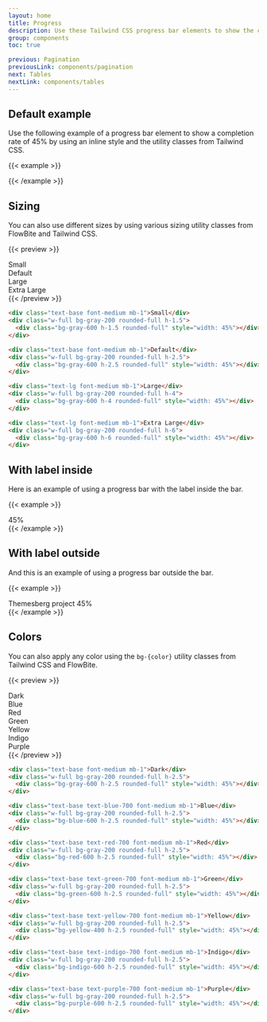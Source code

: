```yaml
---
layout: home
title: Progress
description: Use these Tailwind CSS progress bar elements to show the completion rate of something
group: components
toc: true

previous: Pagination
previousLink: components/pagination
next: Tables
nextLink: components/tables
---
```


## Default example

Use the following example of a progress bar element to show a completion rate of 45% by using an inline style and the utility classes from Tailwind CSS.

{{< example >}}
<div class="w-full bg-gray-200 rounded-full h-2.5">
  <div class="bg-blue-600 h-2.5 rounded-full" style="width: 45%"></div>
</div>
{{< /example >}}

## Sizing

You can also use different sizes by using various sizing utility classes from FlowBite and Tailwind CSS.

{{< preview >}}
<div class="text-base font-medium mb-1">Small</div>
<div class="w-full bg-gray-200 rounded-full h-1.5 mb-4">
  <div class="bg-gray-600 h-1.5 rounded-full" style="width: 45%"></div>
</div>
<div class="text-base font-medium mb-1">Default</div>
<div class="w-full bg-gray-200 rounded-full h-2.5 mb-4">
  <div class="bg-gray-600 h-2.5 rounded-full" style="width: 45%"></div>
</div>
<div class="text-lg font-medium mb-1">Large</div>
<div class="w-full bg-gray-200 rounded-full h-4 mb-4">
  <div class="bg-gray-600 h-4 rounded-full" style="width: 45%"></div>
</div>
<div class="text-lg font-medium mb-1">Extra Large</div>
<div class="w-full bg-gray-200 rounded-full h-6">
  <div class="bg-gray-600 h-6 rounded-full" style="width: 45%"></div>
</div>
{{< /preview >}}

```html
<div class="text-base font-medium mb-1">Small</div>
<div class="w-full bg-gray-200 rounded-full h-1.5">
  <div class="bg-gray-600 h-1.5 rounded-full" style="width: 45%"></div>
</div>

<div class="text-base font-medium mb-1">Default</div>
<div class="w-full bg-gray-200 rounded-full h-2.5">
  <div class="bg-gray-600 h-2.5 rounded-full" style="width: 45%"></div>
</div>

<div class="text-lg font-medium mb-1">Large</div>
<div class="w-full bg-gray-200 rounded-full h-4">
  <div class="bg-gray-600 h-4 rounded-full" style="width: 45%"></div>
</div>

<div class="text-lg font-medium mb-1">Extra Large</div>
<div class="w-full bg-gray-200 rounded-full h-6">
  <div class="bg-gray-600 h-6 rounded-full" style="width: 45%"></div>
</div>
```

## With label inside

Here is an example of using a progress bar with the label inside the bar.

{{< example >}}
  <div class="w-full bg-gray-200 rounded-full">
    <div class="bg-blue-600 text-xs font-medium text-blue-100 text-center p-0.5 leading-none rounded-full" style="width: 45%"> 45%</div>
  </div>
{{< /example >}}

## With label outside

And this is an example of using a progress bar outside the bar.

{{< example >}}
<div class="mb-1 flex justify-between">
  <span class="text-base text-blue-700 font-medium">Themesberg project</span>
  <span class="text-sm font-medium text-blue-700">45%</span>
</div>
<div class="w-full bg-gray-200 rounded-full h-2.5">
  <div class="bg-blue-600 h-2.5 rounded-full" style="width: 45%"></div>
</div>
{{< /example >}}

## Colors

You can also apply any color using the `bg-{color}` utility classes from Tailwind CSS and FlowBite.

{{< preview >}}
<div class="text-base font-medium mb-1">Dark</div>
<div class="w-full bg-gray-200 rounded-full h-2.5 mb-4">
  <div class="bg-gray-600 h-2.5 rounded-full" style="width: 45%"></div>
</div>
<div class="text-base text-blue-700 font-medium mb-1">Blue</div>
<div class="w-full bg-gray-200 rounded-full h-2.5 mb-4">
  <div class="bg-blue-600 h-2.5 rounded-full" style="width: 45%"></div>
</div>
<div class="text-base text-red-700 font-medium mb-1">Red</div>
<div class="w-full bg-gray-200 rounded-full h-2.5 mb-4">
  <div class="bg-red-600 h-2.5 rounded-full" style="width: 45%"></div>
</div>
<div class="text-base text-green-700 font-medium mb-1">Green</div>
<div class="w-full bg-gray-200 rounded-full h-2.5 mb-4">
  <div class="bg-green-600 h-2.5 rounded-full" style="width: 45%"></div>
</div>
<div class="text-base text-yellow-700 font-medium mb-1">Yellow</div>
<div class="w-full bg-gray-200 rounded-full h-2.5 mb-4">
  <div class="bg-yellow-400 h-2.5 rounded-full" style="width: 45%"></div>
</div>
<div class="text-base text-indigo-700 font-medium mb-1">Indigo</div>
<div class="w-full bg-gray-200 rounded-full h-2.5 mb-4">
  <div class="bg-indigo-600 h-2.5 rounded-full" style="width: 45%"></div>
</div>
<div class="text-base text-purple-700 font-medium mb-1">Purple</div>
<div class="w-full bg-gray-200 rounded-full h-2.5">
  <div class="bg-purple-600 h-2.5 rounded-full" style="width: 45%"></div>
</div>
{{< /preview >}}

```html
<div class="text-base font-medium mb-1">Dark</div>
<div class="w-full bg-gray-200 rounded-full h-2.5">
  <div class="bg-gray-600 h-2.5 rounded-full" style="width: 45%"></div>
</div>

<div class="text-base text-blue-700 font-medium mb-1">Blue</div>
<div class="w-full bg-gray-200 rounded-full h-2.5">
  <div class="bg-blue-600 h-2.5 rounded-full" style="width: 45%"></div>
</div>

<div class="text-base text-red-700 font-medium mb-1">Red</div>
<div class="w-full bg-gray-200 rounded-full h-2.5">
  <div class="bg-red-600 h-2.5 rounded-full" style="width: 45%"></div>
</div>

<div class="text-base text-green-700 font-medium mb-1">Green</div>
<div class="w-full bg-gray-200 rounded-full h-2.5">
  <div class="bg-green-600 h-2.5 rounded-full" style="width: 45%"></div>
</div>

<div class="text-base text-yellow-700 font-medium mb-1">Yellow</div>
<div class="w-full bg-gray-200 rounded-full h-2.5">
  <div class="bg-yellow-400 h-2.5 rounded-full" style="width: 45%"></div>
</div>

<div class="text-base text-indigo-700 font-medium mb-1">Indigo</div>
<div class="w-full bg-gray-200 rounded-full h-2.5">
  <div class="bg-indigo-600 h-2.5 rounded-full" style="width: 45%"></div>
</div>

<div class="text-base text-purple-700 font-medium mb-1">Purple</div>
<div class="w-full bg-gray-200 rounded-full h-2.5">
  <div class="bg-purple-600 h-2.5 rounded-full" style="width: 45%"></div>
</div>
```
